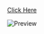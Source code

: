 [Click Here](https://ozcan-cetin.github.io/left-drop-down-menu/)

![Preview](https://github.com/ozcan-cetin/left-drop-down-menu/blob/master/left-drop-down-menu.gif)
